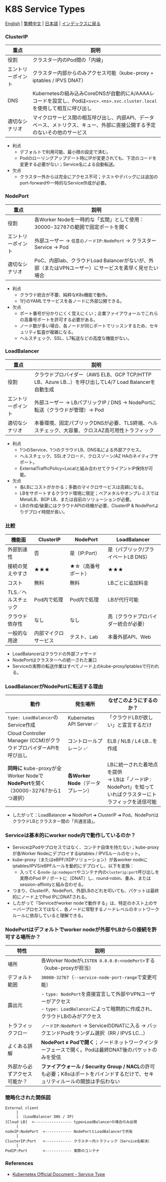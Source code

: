 # K8S Service Types

[English](../en/11_k8s_service_types.md) | [繁體中文](../zh-tw/11_k8s_service_types.md) | [日本語](../ja/11_k8s_service_types.md) | [インデックスに戻る](../README.md)

### ClusterIP
| 重点 | 説明 |
| ---- | ---- |
| 役割 | クラスター内のPod間の「内線」 |
| エントリーポイント | クラスター内部からのみアクセス可能（kube-proxy + iptables / IPVS DNAT） |
| DNS | Kubernetesの組み込みCoreDNSが自動的にA/AAAAレコードを設定し、Podは`<svc>.<ns>.svc.cluster.local`を使用して相互に呼び出し |
| 適切なシナリオ | マイクロサービス間の相互呼び出し、内部API、データベース、メトリクス、キュー、外部に直接公開する予定のないその他のサービス |

- 利点
  - デフォルトで利用可能、最小限の設定で済む。
  - Podのローリングアップデート時にIPが変更されても、下流のコードを変更する必要がない；Service名による自動転送。
- 欠点
  - クラスター外からは完全にアクセス不可；テストやデバッグには追加のport-forwardや一時的なService作成が必要。

### NodePort
| 重点 | 説明 |
| ---- | ---- |
| 役割 | 各Worker Nodeを一時的な「玄関」として使用：30000-32767の範囲で固定ポートを開く |
| エントリーポイント | 外部ユーザー → `任意のノードIP:NodePort` → クラスターService → Pod |
| 適切なシナリオ | PoC、内部lab、クラウドLoad Balancerがないが、外部（またはVPNユーザー）にサービスを素早く見せたい場合 |

- 利点
  - クラウド統合が不要、純粋なK8s機能で動作。
  - 1行のYAMLでサービスを各ノードに外部公開できる。
- 欠点
  - ポート番号が分かりにくく覚えにくい；企業ファイアウォールでこれらの高番号ポートを許可する必要がある。
  - ノード数が多い場合、各ノードが同じポートでリッスンするため、セキュリティ監査が複雑になる。
  - ヘルスチェック、SSL、L7転送などの高度な機能がない。

### LoadBalancer
| 重点 | 説明 |
| ---- | ---- |
| 役割 | クラウドプロバイダー（AWS ELB、GCP TCP/HTTP LB、Azure LB...）を呼び出してL4/7 Load Balancerを自動生成 |
| エントリーポイント | 外部ユーザー → LBパブリックIP / DNS → NodePortに転送（クラウドが管理）→ Pod |
| 適切なシナリオ | 本番環境、固定パブリックDNSが必要、TLS終端、ヘルスチェック、大容量、クロスAZ高可用性トラフィック |

- 利点
  - 1つのService、1つのクラウドLB、DNS名による外部アクセス。
  - ヘルスチェック、SSLオフロード、クロスゾーン/AZ HAのネイティブサポート。
  - ExternalTrafficPolicy=Localと組み合わせてクライアントIP保持が可能。
- 欠点
  - 各LBにコストがかかる；多数のマイクロサービスは高額になる。
  - LBをサポートするクラウド環境に限定；ベアメタルやオンプレミスではMetalLB、BGP LB、または自前のソリューションが必要。
  - LBの作成/破棄にはクラウドAPIの待機が必要、ClusterIP & NodePortよりデプロイ時間が長い。

### 比較
| 機能面 | ClusterIP | NodePort | LoadBalancer |
| ------ | --------- | -------- | ------------ |
| 外部到達性 | 否 | 是（IP:Port） | 是（パブリック/プライベートLB DNS） |
| 接続の覚えやすさ | ★★★ | ★☆（高番号ポート） | ★★★ |
| コスト | 無料 | 無料 | LBごとに追加料金 |
| TLS／ヘルスチェック | Pod内で処理 | Pod内で処理 | LBが代行可能 |
| クラウド依存性 | なし | なし | 高（クラウドプロバイダー統合が必要） |
| 一般的な用途 | 内部マイクロサービス | テスト、Lab | 本番外部API、Web |

- LoadBalancerはクラウドの外部ファサード
- NodePortはクラスターへの統一された裏口
- Serviceの実際の転送作業はすべてノード上のkube-proxy/iptablesで行われる。

### LoadBalancerがNodePortに転送する理由
| 動作 | 発生場所 | なぜこのようにするのか？ |
| ---- | -------- | ----------------------- |
| `type: LoadBalancer`のService作成 | Kubernetes API Server ✅ | 「クラウドLBが欲しい」と宣言するだけ |
| Cloud Controller Manager (CCM)がクラウドプロバイダーAPIを呼び出し | コントロールプレーン ✅ | ELB / NLB / L4 LB...を作成 |
| **同時に** kube-proxyが全Worker Nodeで**NodePort**を開く（30000-32767から1つ選択） | **各Worker Node**（データプレーン） | LBに統一された着地点を提供 <br>→ LBは「ノードIP : NodePort」を知っていればクラスターにトラフィックを送信可能 |

- したがって：LoadBalancer ➜ NodePort ➜ ClusterIP ➜ Pod。NodePortはクラウドLBとクラスター間の「共通言語」。

### Serviceは基本的にworker node内で動作しているのか？
- ServiceはPodやプロセスではなく、コンテナ自体を持たない；kube-proxyが各Worker Nodeにデプロイするiptables / IPVSルールのセット。
- kube-proxy（またはeBPF/XDPソリューション）が各worker nodeにiptables/IPVS/eBPFルールを動的にデプロイし、以下を変換：
  - 入ってくる`node-ip:nodeport`やコンテナ内の`clusterip:port`呼び出しを実際のPod IP / ポートに（DNAT）し、round-robin、重み、またはsession-affinityと組み合わせる。
- つまり、ClusterIP、NodePort、外部LBのどれを叩いても、パケットは最終的にノード上でPod IPにDNATされる。
- したがって「Serviceがworker nodeで動作する」は、特定のホスト上のサーバープロセスではなく、各ノードに常駐するノードレベルのネットワークルールに依存していると理解できる。

### NodePortはデフォルトでworker nodeが外部やLBからの接続を許可する場所か？
| 特性 | 説明 |
| ---- | ---- |
| 場所 | 各Worker Nodeが`LISTEN 0.0.0.0:<nodePort>`する（kube-proxyが担当） |
| デフォルト範囲 | `30000-32767`（`--service-node-port-range`で変更可能） |
| 露出元 | - `type: NodePort`を直接宣言して外部やVPNユーザーがアクセス <br> - `type: LoadBalancer`によって暗黙的に作成され、クラウドLBのみがアクセス |
| トラフィックフロー | `ノードIP:NodePort` → ServiceのDNATに入る → バックエンドPodをランダム選択（RR / IPVS LC...） |
| よくある誤解 | **NodePort ≠ Podで開く**；ノードネットワークインターフェースで開く。Podは最終DNAT後のパケットのみを受信 |
| 外部から必ずアクセス可能か？ | **ファイアウォール / Security Group / NACL**の許可も必要；K8sはポートをバインドするだけで、セキュリティルールの開放は手伝わない |

### 簡略化された関係図
```
External client
     |
     |  (LoadBalancer DNS / IP)
[Cloud LB]  <----------------- type=LoadBalancerの場合のみ出現
     |
nodeIP:NodePort  <------------ NodePortとLoadBalancerで共有
     |
ClusterIP:Port   <------------ クラスター内トラフィック（Service名解決）
     |
PodIP:Port       <------------ 実際のコンテナ

```

### References
- [Kubernetes Official Document - Service Type](https://kubernetes.io/docs/concepts/services-networking/service/#publishing-services-service-types) 